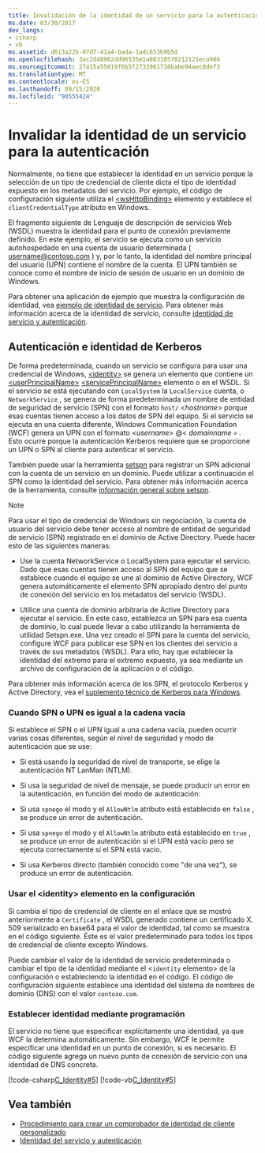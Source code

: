```yaml
---
title: Invalidación de la identidad de un servicio para la autenticación
ms.date: 03/30/2017
dev_langs:
- csharp
- vb
ms.assetid: d613a22b-07d7-41a4-bada-1adc653b9b5d
ms.openlocfilehash: 3ac2d48962dd96535e1a08310570212121eca986
ms.sourcegitcommit: 27a15a55019f6b5f2733961738babe94aec0def3
ms.translationtype: MT
ms.contentlocale: es-ES
ms.lasthandoff: 09/15/2020
ms.locfileid: "90555424"
---
```

# <a name="override-the-identity-of-a-service-for-authentication"></a>Invalidar la identidad de un servicio para la autenticación

Normalmente, no tiene que establecer la identidad en un servicio porque la selección de un tipo de credencial de cliente dicta el tipo de identidad expuesto en los metadatos del servicio. Por ejemplo, el código de configuración siguiente utiliza el [\<wsHttpBinding>](../../configure-apps/file-schema/wcf/wshttpbinding.md) elemento y establece el `clientCredentialType` atributo en Windows.  

 El fragmento siguiente de Lenguaje de descripción de servicios Web (WSDL) muestra la identidad para el punto de conexión previamente definido. En este ejemplo, el servicio se ejecuta como un servicio autohospedado en una cuenta de usuario determinada ( username@contoso.com ) y, por lo tanto, la identidad del nombre principal del usuario (UPN) contiene el nombre de la cuenta. El UPN también se conoce como el nombre de inicio de sesión de usuario en un dominio de Windows.  

 Para obtener una aplicación de ejemplo que muestra la configuración de identidad, vea [ejemplo de identidad de servicio](../samples/service-identity-sample.md). Para obtener más información acerca de la identidad de servicio, consulte [identidad de servicio y autenticación](../feature-details/service-identity-and-authentication.md).  
  
## <a name="kerberos-authentication-and-identity"></a>Autenticación e identidad de Kerberos  
 De forma predeterminada, cuando un servicio se configura para usar una credencial de Windows, [\<identity>](../../configure-apps/file-schema/wcf/identity.md) se genera un elemento que contiene un [\<userPrincipalName>](../../configure-apps/file-schema/wcf/userprincipalname.md) [\<servicePrincipalName>](../../configure-apps/file-schema/wcf/serviceprincipalname.md) elemento o en el WSDL. Si el servicio se está ejecutando con `LocalSystem` la `LocalService` cuenta, o `NetworkService` , se genera de forma predeterminada un nombre de entidad de seguridad de servicio (SPN) con el formato `host/` \<*hostname*> porque esas cuentas tienen acceso a los datos de SPN del equipo. Si el servicio se ejecuta en una cuenta diferente, Windows Communication Foundation (WCF) genera un UPN con el formato \<*username*> @< *domainname* `>` . Esto ocurre porque la autenticación Kerberos requiere que se proporcione un UPN o SPN al cliente para autenticar el servicio.  
  
 También puede usar la herramienta [setspn](/previous-versions/windows/it-pro/windows-server-2008-R2-and-2008/cc731241(v=ws.10)) para registrar un SPN adicional con la cuenta de un servicio en un dominio. Puede utilizar a continuación el SPN como la identidad del servicio. Para obtener más información acerca de la herramienta, consulte [información general sobre setspn](/previous-versions/windows/it-pro/windows-server-2003/cc773257(v=ws.10)).  
  
> [!NOTE]
> Para usar el tipo de credencial de Windows sin negociación, la cuenta de usuario del servicio debe tener acceso al nombre de entidad de seguridad de servicio (SPN) registrado en el dominio de Active Directory. Puede hacer esto de las siguientes maneras:  
  
- Use la cuenta NetworkService o LocalSystem para ejecutar el servicio. Dado que esas cuentas tienen acceso al SPN del equipo que se establece cuando el equipo se une al dominio de Active Directory, WCF genera automáticamente el elemento SPN apropiado dentro del punto de conexión del servicio en los metadatos del servicio (WSDL).  
  
- Utilice una cuenta de dominio arbitraria de Active Directory para ejecutar el servicio. En este caso, establezca un SPN para esa cuenta de dominio, lo cual puede llevar a cabo utilizando la herramienta de utilidad Setspn.exe. Una vez creado el SPN para la cuenta del servicio, configure WCF para publicar ese SPN en los clientes del servicio a través de sus metadatos (WSDL). Para ello, hay que establecer la identidad del extremo para el extremo expuesto, ya sea mediante un archivo de configuración de la aplicación o el código.  
  
 Para obtener más información acerca de los SPN, el protocolo Kerberos y Active Directory, vea el [suplemento técnico de Kerberos para Windows](/previous-versions/msp-n-p/ff649429(v=pandp.10)).  
  
### <a name="when-spn-or-upn-equals-the-empty-string"></a>Cuando SPN o UPN es igual a la cadena vacía  
 Si establece el SPN o el UPN igual a una cadena vacía, pueden ocurrir varias cosas diferentes, según el nivel de seguridad y modo de autenticación que se use:  
  
- Si está usando la seguridad de nivel de transporte, se elige la autenticación NT LanMan (NTLM).  
  
- Si usa la seguridad de nivel de mensaje, se puede producir un error en la autenticación, en función del modo de autenticación:  
  
- Si usa `spnego` el modo y el `AllowNtlm` atributo está establecido en `false` , se produce un error de autenticación.  
  
- Si usa `spnego` el modo y el `AllowNtlm` atributo está establecido en `true` , se produce un error de autenticación si el UPN está vacío pero se ejecuta correctamente si el SPN está vacío.  
  
- Si usa Kerberos directo (también conocido como "de una vez"), se produce un error de autenticación.  
  
### <a name="use-the-identity-element-in-configuration"></a>Usar el \<identity> elemento en la configuración  
 Si cambia el tipo de credencial de cliente en el enlace que se mostró anteriormente a `Certificate` , el WSDL generado contiene un certificado X. 509 serializado en base64 para el valor de identidad, tal como se muestra en el código siguiente. Éste es el valor predeterminado para todos los tipos de credencial de cliente excepto Windows.  

 Puede cambiar el valor de la identidad de servicio predeterminada o cambiar el tipo de la identidad mediante el <`identity` elemento> de la configuración o estableciendo la identidad en el código. El código de configuración siguiente establece una identidad del sistema de nombres de dominio (DNS) con el valor `contoso.com`.  

### <a name="set-identity-programmatically"></a>Establecer identidad mediante programación  
 El servicio no tiene que especificar explícitamente una identidad, ya que WCF la determina automáticamente. Sin embargo, WCF le permite especificar una identidad en un punto de conexión, si es necesario. El código siguiente agrega un nuevo punto de conexión de servicio con una identidad de DNS concreta.  
  
 [!code-csharp[C_Identity#5](../../../../samples/snippets/csharp/VS_Snippets_CFX/c_identity/cs/source.cs#5)]
 [!code-vb[C_Identity#5](../../../../samples/snippets/visualbasic/VS_Snippets_CFX/c_identity/vb/source.vb#5)]  
  
## <a name="see-also"></a>Vea también

- [Procedimiento para crear un comprobador de identidad de cliente personalizado](how-to-create-a-custom-client-identity-verifier.md)
- [Identidad del servicio y autenticación](../feature-details/service-identity-and-authentication.md)
